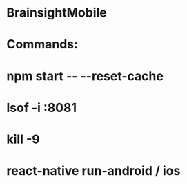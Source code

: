 # BrainsightMobile
# Commands:
# npm start -- --reset-cache
# lsof -i :8081
# kill -9 <pid>
# react-native run-android / ios